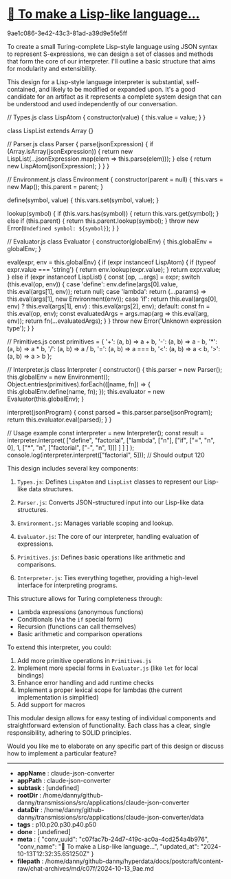# [💬  To make a Lisp-like language...](https://claude.ai/chat/c07fac7b-24d7-419c-ac0a-4cd254a4b976)

9ae1c086-3e42-43c3-81ad-a39d9e5fe5ff

 To create a small Turing-complete Lisp-style language using JSON syntax to represent S-expressions, we can design a set of classes and methods that form the core of our interpreter. I'll outline a basic structure that aims for modularity and extensibility.

<antThinking>This design for a Lisp-style language interpreter is substantial, self-contained, and likely to be modified or expanded upon. It's a good candidate for an artifact as it represents a complete system design that can be understood and used independently of our conversation.</antThinking>

<antArtifact identifier="lisp-interpreter-design" type="application/vnd.ant.code" language="javascript" title="Lisp-style Language Interpreter Design">
// Types.js
class LispAtom {
  constructor(value) {
    this.value = value;
  }
}

class LispList extends Array {}

// Parser.js
class Parser {
  parse(jsonExpression) {
    if (Array.isArray(jsonExpression)) {
      return new LispList(...jsonExpression.map(elem => this.parse(elem)));
    } else {
      return new LispAtom(jsonExpression);
    }
  }
}

// Environment.js
class Environment {
  constructor(parent = null) {
    this.vars = new Map();
    this.parent = parent;
  }

  define(symbol, value) {
    this.vars.set(symbol, value);
  }

  lookup(symbol) {
    if (this.vars.has(symbol)) {
      return this.vars.get(symbol);
    } else if (this.parent) {
      return this.parent.lookup(symbol);
    }
    throw new Error(`Undefined symbol: ${symbol}`);
  }
}

// Evaluator.js
class Evaluator {
  constructor(globalEnv) {
    this.globalEnv = globalEnv;
  }

  eval(expr, env = this.globalEnv) {
    if (expr instanceof LispAtom) {
      if (typeof expr.value === 'string') {
        return env.lookup(expr.value);
      }
      return expr.value;
    } else if (expr instanceof LispList) {
      const [op, ...args] = expr;
      switch (this.eval(op, env)) {
        case 'define':
          env.define(args[0].value, this.eval(args[1], env));
          return null;
        case 'lambda':
          return (...params) => this.eval(args[1], new Environment(env));
        case 'if':
          return this.eval(args[0], env) ? this.eval(args[1], env) : this.eval(args[2], env);
        default:
          const fn = this.eval(op, env);
          const evaluatedArgs = args.map(arg => this.eval(arg, env));
          return fn(...evaluatedArgs);
      }
    }
    throw new Error('Unknown expression type');
  }
}

// Primitives.js
const primitives = {
  '+': (a, b) => a + b,
  '-': (a, b) => a - b,
  '*': (a, b) => a * b,
  '/': (a, b) => a / b,
  '=': (a, b) => a === b,
  '<': (a, b) => a < b,
  '>': (a, b) => a > b
};

// Interpreter.js
class Interpreter {
  constructor() {
    this.parser = new Parser();
    this.globalEnv = new Environment();
    Object.entries(primitives).forEach(([name, fn]) => {
      this.globalEnv.define(name, fn);
    });
    this.evaluator = new Evaluator(this.globalEnv);
  }

  interpret(jsonProgram) {
    const parsed = this.parser.parse(jsonProgram);
    return this.evaluator.eval(parsed);
  }
}

// Usage example
const interpreter = new Interpreter();
const result = interpreter.interpret(
  ["define", "factorial",
    ["lambda", ["n"],
      ["if", ["=", "n", 0],
        1,
        ["*", "n", ["factorial", ["-", "n", 1]]]
      ]
    ]
  ]
);
console.log(interpreter.interpret(["factorial", 5])); // Should output 120
</antArtifact>

This design includes several key components:

1. `Types.js`: Defines `LispAtom` and `LispList` classes to represent our Lisp-like data structures.

2. `Parser.js`: Converts JSON-structured input into our Lisp-like data structures.

3. `Environment.js`: Manages variable scoping and lookup.

4. `Evaluator.js`: The core of our interpreter, handling evaluation of expressions.

5. `Primitives.js`: Defines basic operations like arithmetic and comparisons.

6. `Interpreter.js`: Ties everything together, providing a high-level interface for interpreting programs.

This structure allows for Turing completeness through:
- Lambda expressions (anonymous functions)
- Conditionals (via the `if` special form)
- Recursion (functions can call themselves)
- Basic arithmetic and comparison operations

To extend this interpreter, you could:
1. Add more primitive operations in `Primitives.js`
2. Implement more special forms in `Evaluator.js` (like `let` for local bindings)
3. Enhance error handling and add runtime checks
4. Implement a proper lexical scope for lambdas (the current implementation is simplified)
5. Add support for macros

This modular design allows for easy testing of individual components and straightforward extension of functionality. Each class has a clear, single responsibility, adhering to SOLID principles.

Would you like me to elaborate on any specific part of this design or discuss how to implement a particular feature?

---

* **appName** : claude-json-converter
* **appPath** : claude-json-converter
* **subtask** : [undefined]
* **rootDir** : /home/danny/github-danny/transmissions/src/applications/claude-json-converter
* **dataDir** : /home/danny/github-danny/transmissions/src/applications/claude-json-converter/data
* **tags** : p10.p20.p30.p40.p50
* **done** : [undefined]
* **meta** : {
  "conv_uuid": "c07fac7b-24d7-419c-ac0a-4cd254a4b976",
  "conv_name": "💬  To make a Lisp-like language...",
  "updated_at": "2024-10-13T12:32:35.651250Z"
}
* **filepath** : /home/danny/github-danny/hyperdata/docs/postcraft/content-raw/chat-archives/md/c07f/2024-10-13_9ae.md